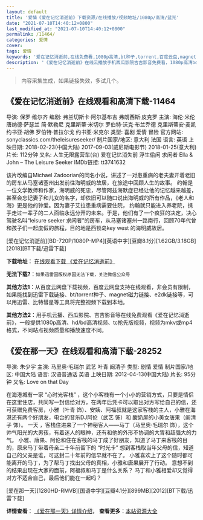 ```yaml
---
layout: default
title: '爱情《爱在记忆消逝前》下载资源/在线播放/视频地址/1080p/高清/蓝光'
date: "2021-07-10T14:40:12+0800"
last_modified_at: "2021-07-10T14:40:12+0800"
permalink: /11464/
categories: 爱情
cover:
tags: 爱情
keywords: '爱在记忆消逝前,在线免费看,1080p高清,bt种子,torrent,百度云盘,magnet,磁力链,迅雷下载资源'
description: '《爱在记忆消逝前》在线云播放手机西瓜影院吉吉影音免费看，1080p高清bd/hd未删减完整版和tc抢先枪版，mkv/mp4格式，附带bt/torrent种子、magnet/磁力链、百度云盘、网盘资源迅雷下载链接'
---
```


>内容采集生成，如果链接失效，多试几个。


## 《爱在记忆消逝前》在线观看和高清下载-11464

导演: 保罗·维尔齐 编剧: 弗兰切斯卡·阿尔基布吉 弗朗西斯·皮克罗 主演: 海伦·米伦 唐纳德·萨瑟兰 简·默勒尼 克里斯蒂·米切尔 罗伯特·沃克·布兰乔德 克里斯蒂安·麦凯 约书亚·胡佛 罗伯特·普拉尔戈 约书亚·米克尔 类型: 喜剧 爱情 冒险 官方网站: sonyclassics.com/theleisureseeker/ 制片国家/地区: 意大利 法国 语言: 英语 上映日期: 2018-02-23(中国大陆) 2017-09-03(威尼斯电影节) 2018-01-25(意大利) 片长: 112分钟 又名: 人生无限露营车(台) 爱在记忆消失前 浮生偷闲 求闲者 Ella & John – The Leisure Seeker IMDb链接: tt3741632

该片改编自Michael Zadoorian的同名小说，讲述了一对患重病的老夫妻开着老旧的房车从马塞诸塞州出发前往海明威的故居，在旅途中回顾人生的故事。 约翰是一位文学教师和作家，海明威的死忠，尽管阿兹海默症已经让他的记忆越来越差，甚至会忘记妻子和儿女的名字，却依旧可以随口说出海明威的所有作品，《老人和海》更是他的钟爱。因为妻子艾拉患重病需要住院， 约翰就只能进入养老院，携手走过一辈子的二人面临永远分开的未来。于是，他们有了一个疯狂的决定，决心驾驶名叫“leisure seeker 求闲者”的房车，从马塞诸塞州一路南行，回顾70年代曾和孩子们一起度假的旅程，目的地是西锁岛key west 的海明威故居。


[爱在记忆消逝前][BD-720P/1080P-MP4][英语中字][豆瓣8.1分][1.62GB/3.18GB][2018][BT下载/迅雷下载]

**下载地址**： [在线观看下载 《爱在记忆消逝前》](https://www.btdx8.com/torrent/azjyxsq_2018.html) 


**无法下载?**：`如果迅雷因版权原因无法下载，关注微信公众号 `

**其他方法1**：从百度云网盘下载视频，百度云网盘支持在线观看，非会员有限制，如果能找到迅雷下载链接、bt/torrent种子、magnet磁力链接、e2dk链接等，可以用迅雷、比特彗星等工具将完整视频下载到本地。

**其他方法2**：用手机云播、西瓜影院、吉吉影音等在线免费观看《爱在记忆消逝前》，一般提供1080p高清、hd/bd高清视频、tc抢先版视频，视频为mkv或mp4格式，不同站点视频质量和播放速度不同。


## 《爱在那一天》在线观看和高清下载-28252

导演: 朱少宇 主演: 马里奥·毛瑞尔 武艺 叶青 阚清子 类型: 剧情 爱情 制片国家/地区: 中国大陆 语言: 汉语普通话 英语 上映日期: 2012-04-13(中国大陆) 片长: 95分钟 又名: Love on that Day

在海港城有一家 “心时光客栈” ，这个小客栈有一个小小的营销方式，只要是情侣在这里住店，共同写一封信给对方，在两年后凭卡可以取出对方写给自己的信，还可获赠免费客房，小雅（叶青 饰）、安姨、阿福叔就是这家客栈的主人，小雅在海港还有两个好朋友，电台的音乐DJ阿伦（武艺 饰）和 酸奶屋的小美女唐果（阚清子 饰）。 一天 ，客栈住进来了一个神秘客人——马丁（马里奥·毛瑞尔 饰），这个帅气阳光的大男孩，有着迷人的眼神，还有和他的外形不协调的大胃和超强大的力气。 小雅、唐果、阿伦和住在客栈的马丁成了好朋友，知道了马丁来客栈的目的，原来马丁带着母亲二十年前留下的 “时光卡” 想到客栈取当年父母的信，知道自己的父亲是谁，可这封二十年前的信早就不在了。 小雅喜欢上了这个随时都可能离开的马丁，为了帮马丁找出父母的真相，小雅和唐果展开了行动。 意想不到的结果出现在大家的面前，阿福叔和马丁是什么关系？ 马丁和小雅相爱却又觉得对方不适合自己，最后他们能在一起吗？


[爱在那一天][1280HD-RMVB][国语中字][豆瓣4.1分][899MB][2012][BT下载/迅雷下载]

**详情查看**： [《爱在那一天》详情介绍](/movie/28252/)， **查看更多**：[本站资源大全](/movie/t/all/)

